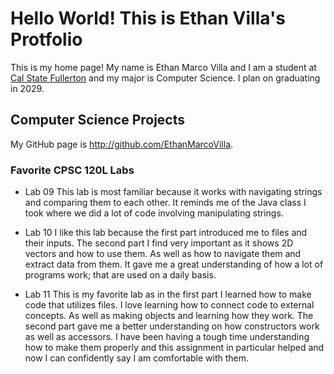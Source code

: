 # Hello World! This is Ethan Villa's Protfolio

This is my home page! My name is Ethan Marco Villa and I am a student at [Cal State Fullerton](http://www.fullerton.edu/) and my major is Computer Science. I plan on graduating in 2029.

## Computer Science Projects

My GitHub page is http://github.com/EthanMarcoVilla.

### Favorite CPSC 120L Labs

* Lab 09
    This lab is most familiar because it works with navigating strings and comparing them to each other. It reminds me of the Java class I took where we did a lot of code involving manipulating strings.

* Lab 10
    I like this lab because the first part introduced me to files and their inputs. The second part I find very important as it shows 2D vectors and how to use them. As well as how to navigate them and extract data from them. It gave me a great understanding of how a lot of programs work; that are used on a daily basis.

* Lab 11
    This is my favorite lab as in the first part I learned how to make code that utilizes files. I love learning how to connect code to external concepts. As well as making objects and learning how they work. The second part gave me a better understanding on how constructors work as well as accessors. I have been having a tough time understanding how to make them properly and this assignment in particular helped and now I can confidently say I am comfortable with them. 